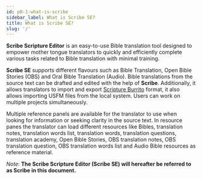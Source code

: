 ```yaml
---
id: p0-1-what-is-scribe
sidebar_label: What is Scribe SE?
title: What is Scribe SE?
slug: '/'
---
```


**Scribe Scripture Editor** is an easy-to-use Bible translation tool designed to empower mother tongue translators to quickly and efficiently complete various tasks related to Bible translation with minimal training.


**Scribe SE** supports different flavours such as Bible Translation, Open Bible Stories (OBS) and Oral Bible Translation (Audio). Bible translations from the source text can be drafted and edited with the help of **Scribe**. Additionally, it allows translators to import and export [Scripture Burrito](https://docs.burrito.bible/) format, it also allows importing USFM files from the local system. Users can work on multiple projects simultaneously.

  Multiple reference panels are available for the translator to use when looking for information or seeking clarity in the source text. In resource panes the translator can load different resources like Bibles, translation notes, translation words list, translation words, translation questions, translation academy, Open Bible Stories, OBS translation notes, OBS translation question, OBS translation words list and Audio Bible resources as reference material.

*Note*:
 **The Scribe Scripture Editor (Scribe SE) will hereafter be referred to as Scribe in this document.**